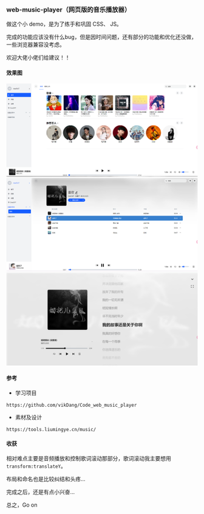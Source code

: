 ### web-music-player（网页版的音乐播放器）
做这个小 demo，是为了练手和巩固 CSS、 JS。

完成的功能应该没有什么bug，但是因时间问题，还有部分的功能和优化还没做，一些浏览器兼容没考虑。

欢迎大佬小佬们给建议！！



#### 效果图

<img src="README.assets/image-20230426134610969.png">



<img src="README.assets/image-20230426134759674.png">



<img src="README.assets/image-20230426134723530.png">







#### 参考

- 学习项目

```
https://github.com/vikDang/Code_web_music_player
```

- 素材及设计

```
https://tools.liumingye.cn/music/
```





#### 收获

相对难点主要是音频播放和控制歌词滚动那部分，歌词滚动我主要想用 `transform:translateY`。

布局和命名也是比较纠结和头疼...

完成之后，还是有点小兴奋...

总之，Go on















